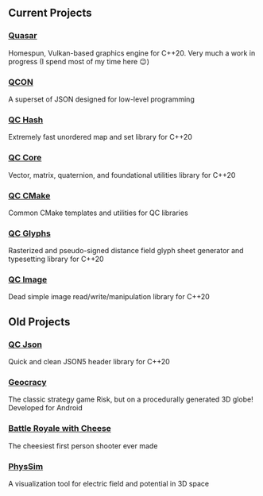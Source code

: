 ## Current Projects

### [Quasar](https://github.com/daskie/quasar)
Homespun, Vulkan-based graphics engine for C++20. Very much a work in progress (I spend most of my time here 😉)

### [QCON](https://github.com/daskie/qcon)
A superset of JSON designed for low-level programming

### [**QC Hash**](https://github.com/daskie/qc-hash)
Extremely fast unordered map and set library for C++20

### [QC Core](https://github.com/daskie/qc-core)
Vector, matrix, quaternion, and foundational utilities library for C++20

### [QC CMake](https://github.com/daskie/qc-cmake)
Common CMake templates and utilities for QC libraries

### [QC Glyphs](https://github.com/daskie/qc-glyphs)
Rasterized and pseudo-signed distance field glyph sheet generator and typesetting library for C++20

### [QC Image](https://github.com/daskie/qc-image)
Dead simple image read/write/manipulation library for C++20

## Old Projects

### [QC Json](https://github.com/daskie/qc-json)
Quick and clean JSON5 header library for C++20

### [Geocracy](https://github.com/daskie/Geocracy)
The classic strategy game Risk, but on a procedurally generated 3D globe! Developed for Android

### [Battle Royale with Cheese](https://github.com/daskie/BattleRoyale)
The cheesiest first person shooter ever made

### [PhysSim](https://github.com/daskie/PhysSim)
A visualization tool for electric field and potential in 3D space
